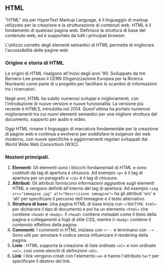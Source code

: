 <!-- @format -->

## HTML

"HTML" sta per HyperText Markup Language, è il linguaggio di markup utilizzato per la creazione e la strutturazione di contenuti web.
HTML è il fondamento di qualsiasi pagina web. Definisce la struttura di base del contenuto web, ed è supportato da tutti i principali browser.

L'utilizzo corretto degli elementi semantici di HTML permette di migliorare l'accessibilità delle pagine web

### Origine e storia di HTML

Le origini di HTML risalgono all'inizio degli anni '90. Sviluppato da tim Berners-Lee presso il CERN (Organizzazione Europea per la Ricerca Nucleare) come parte di u progetto per facilitare lo scambio di informazioni tra i ricercatori.

Negli anni, HTML ha subito numerosi sviluppi e miglioramenti, con l'introduzione di nuove versioni e nuove funzionalità.
La versione più recente è HTML5, introdotta nel 2014. Quest'ultima ha portato numerosi miglioramenti tra cui nuovi elementi semantici per una migliore struttura del documento, supporto per audio e video.

Oggi HTML rimane il linguaggio di marcatura fondamentale per la creazione di pagine web e continua a evolversi per soddisfare le esigenze del web moderno, con nuove specifiche e aggiornamenti regolari sviluppati dal World Wide Web Consortium (W3C).

### Nozioni principali.

1. **Elementi**: Gli elementi sono i blocchi fondamentali di HTML e sono costituiti da tag di apertura e chiusura. Ad esempio `<p>` è il tag di apertura per un paragrafo e `</p>` è il tag di chiusura.
2. **Attributi**: Gli attributi forniscono informazioni aggiuntive sugli elementi HTML e vengono definiti all'interno del tag di apertura. Ad esempio `<img src="immagine.jpg" alt="Descrizione immagine">` ha gli attributi 'src' e 'alt' per specificare il percorso dell'immagine e il testo alternativo.
3. **Struttura di base**: Una pagina HTML di base inizia con `<!DOCTYPE html>` per dichiarare il tipo di documento e poi ha un elemento `<html>` che contiene `<head>` e `<body>`. Il `<head>` contiene metadati come il titolo della pagina e collegamenti a fogli di stile CSS, mentre il `<body>` contiene il contenuto effettivo della pagina.
4. **Commenti**: I commenti in HTML iniziano con `<!--` e terminano con `--> `. Sono utili per annotare il codice senza influenzare il rendering della pagina.
5. **Liste** : HTML supporta la creazione di liste ordinate `<ol>` e non ordinate `<ul>`, così come elenchi di definizioni `<d1>`.
6. **Link**: I link vengono creati con l'elemento `<a>` e hanno l'attributo `herf` per specificare il destino del link.
